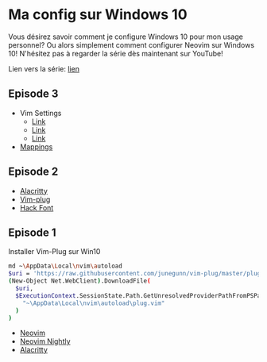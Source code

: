 # Ma config sur Windows 10

Vous désirez savoir comment je configure Windows 10 pour mon usage personnel? Ou alors simplement comment configurer Neovim sur Windows 10! N'hésitez pas à regarder la série dès maintenant sur YouTube!

Lien vers la série: [lien](https://www.youtube.com/playlist?list=PLuWyq_EO5_ALS-X7aNbe_cv_aMMTY3ZrB)

## Episode 3

- Vim Settings
  - [Link](https://www.shortcutfoo.com/blog/top-50-vim-configuration-options/)
  - [Link](https://www.linode.com/docs/guides/introduction-to-vim-customization/)
  - [Link](https://linuxhint.com/important_vim_settings/)
- [Mappings](https://vim.fandom.com/wiki/Mapping_keys_in_Vim_-_Tutorial_(Part_1))

## Episode 2

- [Alacritty](https://github.com/alacritty/alacritty)
- [Vim-plug](https://github.com/junegunn/vim-plug)
- [Hack Font](https://github.com/source-foundry/Hack-windows-installer/releases/tag/v1.6.0)

## Episode 1

Installer Vim-Plug sur Win10

```bash
md ~\AppData\Local\nvim\autoload
$uri = 'https://raw.githubusercontent.com/junegunn/vim-plug/master/plug.vim'
(New-Object Net.WebClient).DownloadFile(
  $uri,
  $ExecutionContext.SessionState.Path.GetUnresolvedProviderPathFromPSPath(
    "~\AppData\Local\nvim\autoload\plug.vim"
  )
)
```

- [Neovim](https://neovim.io/)
- [Neovim Nightly](https://github.com/neovim/neovim/releases/tag/nightly)
- [Alacritty](https://github.com/alacritty/alacritty)
